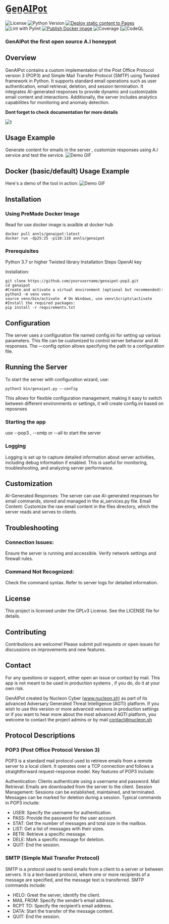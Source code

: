 
# G̲e̲n̲A̲I̲P̲o̲t̲

![License](https://img.shields.io/badge/license-%20%20GNU%20GPLv3%20-green?style=plastic)
![Python Version](https://img.shields.io/badge/python-3.12%2B-blue?style=flat-square)
[![Deploy static content to Pages](https://github.com/ls1911/GenAIPot/actions/workflows/static.yml/badge.svg)](https://github.com/ls1911/GenAIPot/actions/workflows/static.yml)
![Lint with Pylint](https://github.com/ls1911/GenAIPot/actions/workflows/lint.yml/badge.svg)
[![Publish Docker image](https://github.com/ls1911/GenAIPot/actions/workflows/docker.yml/badge.svg)](https://github.com/ls1911/GenAIPot/actions/workflows/docker.yml)
![Coverage](https://img.shields.io/badge/build-pass-blue)
[![CodeQL](https://github.com/ls1911/GenAIPot/actions/workflows/codeql.yml/badge.svg)


### GenAIPot the first open source A.I honeypot

## Overview

GenAIPot contains a custom implementation of the Post Office Protocol version 3 (POP3) and Simple Mail Transfer Protocol (SMTP) using Twisted framework in Python.
It supports standard email operations such as user authentication, email retrieval, deletion, and session termination.
It integrates AI-generated responses to provide dynamic and customizable email content and interactions. Additionally, the server includes analytics capabilities for monitoring and anomaly detection.

**Dont forget to check documentation for more details**


![t](/docs/images/abc.png)

## Usage Example
Generate content for emails in the server , customize responses using A.I service and test the service.
![Demo GIF](docs/fulldemo.gif)

## Docker (basic/default) Usage Example

Here's a demo of the tool in action:
![Demo GIF](docs/demo.gif)


## Installation

### Using PreMade Docker Image

Read for use docker image is availble at docker hub
```
docker pull annls/genaipot:latest
docker run -dp25:25 -p110:110 annls/genaipot
```

### Prerequisites

Python 3.7 or higher
Twisted library
Installation Steps
OpenAI key

Installation:

```
git clone https://github.com/yourusername/genaipot-pop3.git
cd genaipot
#Create and activate a virtual environment (optional but recommended):
python3 -m venv venv
source venv/bin/activate  # On Windows, use venv\Scripts\activate
#Install the required packages:
pip install -r requirements.txt
```

## Configuration

The server uses a configuration file named config.ini for setting up various parameters. This file can be customized to control server behavior and AI responses. The –-config option allows specifying the path to a configuration file.

## Running the Server

To start the server with configuration wizard, use:
```
python3 bin/genaipot.py –-config
```

This allows for flexible configuration management, making it easy to switch between different environments or settings, 
it will create config.ini based on reposnses

### Starting the app
use --pop3 , --smtp or --all to start the server


### Logging

Logging is set up to capture detailed information about server activities, including debug information if enabled. This is useful for monitoring, troubleshooting, and analyzing server performance.

## Customization

AI-Generated Responses: The server can use AI-generated responses for email commands, stored and managed in the ai_services.py file.
Email Content: Customize the raw email content in the files directory, which the server reads and serves to clients.

## Troubleshooting

### Connection Issues: 
Ensure the server is running and accessible. Verify network settings and firewall rules.

### Command Not Recognized: 
Check the command syntax. Refer to server logs for detailed information.


## License

This project is licensed under the GPLv3 License. See the LICENSE file for details.

## Contributing

Contributions are welcome! Please submit pull requests or open issues for discussions on improvements and new features.

## Contact

For any questions or support, either open an issue or contact by mail.
This app is not meant to be used in production systems , if you do, do it at your own risk.

GenAIPot created by Nucleon Cyber (www.nucleon.sh) as part of its advanced Adversary Generated Threat Intelligence (AGTI) platform. 
If you wish to use this version or more advanced versions in production settings or if you want to hear more about the most advanced AGTI platform, you welcome to contact the project admins or by mail contact@nucleon.sh

## Protocol Descriptions

### POP3 (Post Office Protocol Version 3)

POP3 is a standard mail protocol used to retrieve emails from a remote server to a local client. It operates over a TCP connection and follows a straightforward request-response model. Key features of POP3 include:

Authentication: Clients authenticate using a username and password.
Mail Retrieval: Emails are downloaded from the server to the client.
Session Management: Sessions can be established, maintained, and terminated. Messages can be marked for deletion during a session.
Typical commands in POP3 include:

- USER: Specify the username for authentication.
- PASS: Provide the password for the user account.
- STAT: Get the number of messages and total size in the mailbox.
- LIST: Get a list of messages with their sizes.
- RETR: Retrieve a specific message.
- DELE: Mark a specific message for deletion.
- QUIT: End the session.

### SMTP (Simple Mail Transfer Protocol)

SMTP is a protocol used to send emails from a client to a server or between servers. It is a text-based protocol, where one or more recipients of a message are specified, and the message text is transferred. SMTP commands include:

- HELO: Greet the server, identify the client.
- MAIL FROM: Specify the sender’s email address.
- RCPT TO: Specify the recipient’s email address.
- DATA: Start the transfer of the message content.
- QUIT: End the session.

